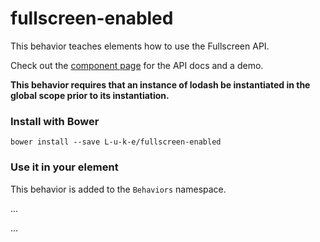 # fullscreen-enabled
   
This behavior teaches elements how to use the Fullscreen API.

Check out the [component page](http://l-u-k-e.github.io/fullscreen-enabled/components/fullscreen-enabled/) for the API docs and a demo.

**This behavior requires that an instance of lodash be instantiated in the global scope prior to its instantiation.**

### Install with Bower

    bower install --save L-u-k-e/fullscreen-enabled

### Use it in your element

This behavior is added to the `Behaviors` namespace. 

   ...
   <script>
      Polymer({
         is: 'video-player',
         behvaiors: [Behaviors.fullscreen_enabled],
         ...
      });
   </script>
   ...
   
   

